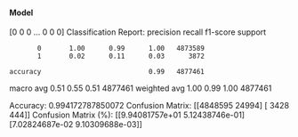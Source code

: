 #### Model
[0 0 0 ... 0 0 0]
Classification Report:
              precision    recall  f1-score   support

           0       1.00      0.99      1.00   4873589
           1       0.02      0.11      0.03      3872

    accuracy                           0.99   4877461
   macro avg       0.51      0.55      0.51   4877461
weighted avg       1.00      0.99      1.00   4877461

Accuracy: 0.994172787850072
Confusion Matrix:
[[4848595   24994]
 [   3428     444]]
Confusion Matrix (%):
[[9.94081757e+01 5.12438746e-01]
 [7.02824687e-02 9.10309688e-03]]
